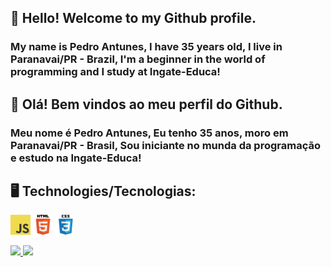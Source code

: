 ## 👋 Hello! Welcome to my Github profile.
### My name is Pedro Antunes, I have 35 years old, I live in Paranavai/PR - Brazil, I'm a beginner in the world of programming and I study at Ingate-Educa!

## 👋 Olá! Bem vindos ao meu perfil do Github.
### Meu nome é Pedro Antunes, Eu tenho 35 anos, moro em Paranavai/PR - Brasil, Sou iniciante no munda da programação e estudo na Ingate-Educa!


## 🖥️ Technologies/Tecnologias:

<code><img height="32" src="https://raw.githubusercontent.com/github/explore/80688e429a7d4ef2fca1e82350fe8e3517d3494d/topics/javascript/javascript.png" alt="Javascript"/></code>
<code><img height="32" src="https://raw.githubusercontent.com/github/explore/80688e429a7d4ef2fca1e82350fe8e3517d3494d/topics/html/html.png" alt="HTML5"/></code>
<code><img height="32" src="https://raw.githubusercontent.com/github/explore/80688e429a7d4ef2fca1e82350fe8e3517d3494d/topics/css/css.png" alt="CSS"/></code>

<div>
<a href="https://github.com/pedrofcantunes">
<img height="160em" src="https://github-readme-stats.vercel.app/api/top-langs/?username=pedrofcantunes&layout=compact&langs_count=7&theme=dracula"/>
<img height="160em" src="https://github-readme-stats.vercel.app/api?username=pedrofcantunes&show_icons=true&theme=dracula&include_all_commits=true&count_private=true"/>
</div>
